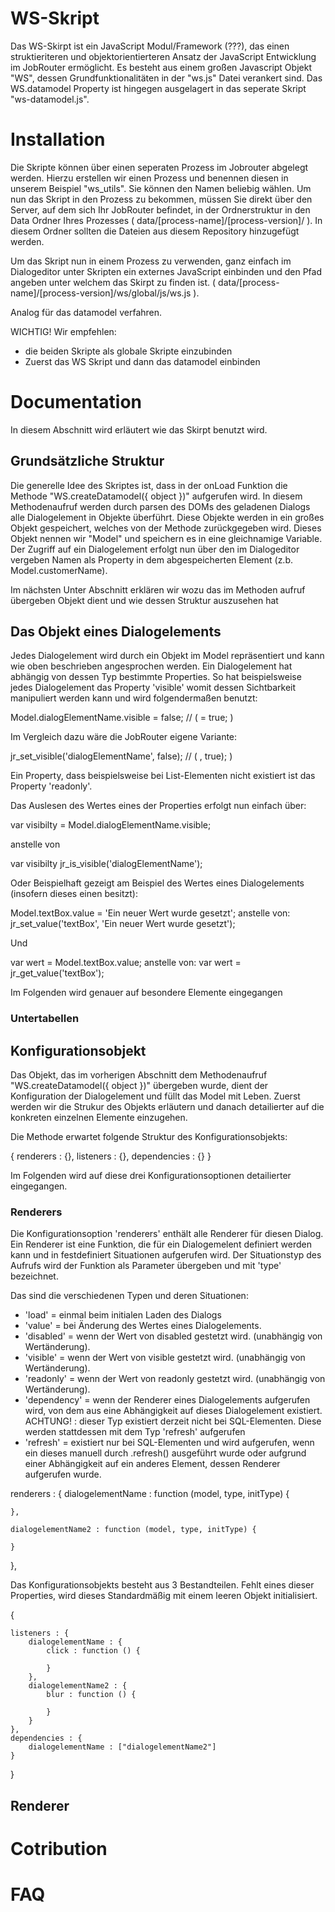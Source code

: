 # WS-Skript
Das WS-Skirpt ist ein JavaScript Modul/Framework (???), das einen struktieriteren und objektorientierteren Ansatz der JavaScript Entwicklung im JobRouter ermöglicht. Es besteht aus einem großen Javascript Objekt "WS", dessen  Grundfunktionalitäten in der "ws.js" Datei verankert sind. Das WS.datamodel Property ist hingegen ausgelagert in das seperate Skript "ws-datamodel.js". 

# Installation
Die Skripte können über einen seperaten Prozess im Jobrouter abgelegt werden. Hierzu erstellen wir einen Prozess und benennen diesen in unserem Beispiel "ws_utils". Sie können den Namen beliebig wählen. Um nun das Skript in den Prozess zu bekommen, müssen Sie direkt über den Server, auf dem sich Ihr JobRouter befindet, in der Ordnerstruktur in den Data Ordner Ihres Prozesses ( data/[process-name]/[process-version]/ ). In diesem Ordner sollten die Dateien aus diesem Repository hinzugefügt werden. 

Um das Skript nun in einem Prozess zu verwenden, ganz einfach im Dialogeditor unter Skripten ein externes JavaScript einbinden und den Pfad angeben unter welchem das Skirpt zu finden ist. ( data/[process-name]/[process-version]/ws/global/js/ws.js ). 

Analog für das datamodel verfahren. 

WICHTIG! Wir empfehlen:
- die beiden Skripte als globale Skripte einzubinden
- Zuerst das WS Skript und dann das datamodel einbinden 

# Documentation
In diesem Abschnitt wird erläutert wie das Skirpt benutzt wird.

## Grundsätzliche Struktur
Die generelle Idee des Skriptes ist, dass in der onLoad Funktion die Methode "WS.createDatamodel({ object })" aufgerufen wird. In diesem Methodenaufruf werden durch parsen des DOMs des geladenen Dialogs alle Dialogelement in Objekte überführt. Diese Objekte werden in ein großes Objekt gespeichert, welches von der Methode zurückgegeben wird. Dieses Objekt nennen wir "Model" und speichern es in eine gleichnamige Variable. Der Zugriff auf ein Dialogelement erfolgt nun über den im Dialogeditor vergeben Namen als Property in dem abgespeicherten Element (z.b. Model.customerName). 

Im nächsten Unter Abschnitt erklären wir wozu das im Methoden aufruf übergeben Objekt dient und wie dessen Struktur auszusehen hat

## Das Objekt eines Dialogelements
Jedes Dialogelement wird durch ein Objekt im Model repräsentiert und kann wie oben beschrieben angesprochen werden. Ein Dialogelement hat abhängig von dessen Typ bestimmte Properties. So hat beispielsweise jedes Dialogelement das Property 'visible' womit dessen Sichtbarkeit manipuliert werden kann und wird folgendermaßen benutzt:

Model.dialogElementName.visible = false;  // ( = true; )

Im Vergleich dazu wäre die JobRouter eigene Variante:

jr_set_visible('dialogElementName', false); // ( , true); )

Ein Property, dass beispielsweise bei List-Elementen nicht existiert ist das Property 'readonly'. 

Das Auslesen des Wertes eines der Properties erfolgt nun einfach über:

var visibilty = Model.dialogElementName.visible;

anstelle von

var visibilty jr_is_visible('dialogElementName');

Oder Beispielhaft gezeigt am Beispiel des Wertes eines Dialogelements (insofern dieses einen besitzt):

Model.textBox.value = 'Ein neuer Wert wurde gesetzt';
anstelle von: jr_set_value('textBox', 'Ein neuer Wert wurde gesetzt');

Und

var wert = Model.textBox.value;
anstelle von: var wert = jr_get_value('textBox');

Im Folgenden wird genauer auf besondere Elemente eingegangen 
### Untertabellen



## Konfigurationsobjekt
Das Objekt, das im vorherigen Abschnitt dem Methodenaufruf "WS.createDatamodel({ object })" übergeben wurde, dient der Konfiguration der Dialogelement und füllt das Model mit Leben. Zuerst werden wir die Strukur des Objekts erläutern und danach detailierter auf die konkreten einzelnen Elemente einzugehen.

Die Methode erwartet folgende Struktur des Konfigurationsobjekts: 

{
    renderers : {},
    listeners : {},
    dependencies : {}
}

Im Folgenden wird auf diese drei Konfigurationsoptionen detailierter eingegangen. 

### Renderers
Die Konfigurationsoption 'renderers' enthält alle Renderer für diesen Dialog. Ein Renderer ist eine Funktion, die für ein Dialogemelent definiert werden kann und in festdefiniert Situationen aufgerufen wird. Der Situationstyp des Aufrufs wird der Funktion als Parameter übergeben und mit 'type' bezeichnet. 

Das sind die verschiedenen Typen und deren Situationen:
- 'load' = einmal beim initialen Laden des Dialogs
- 'value' = bei Änderung des Wertes eines Dialogelements. 
- 'disabled' = wenn der Wert von disabled gestetzt wird. (unabhängig von Wertänderung). 
- 'visible' = wenn der Wert von visible gestetzt wird. (unabhängig von Wertänderung).
- 'readonly' = wenn der Wert von readonly gestetzt wird. (unabhängig von Wertänderung). 
- 'dependency' = wenn der Renderer eines Dialogelements aufgerufen wird, von dem aus eine Abhängigkeit auf dieses Dialogelement existiert. 
 ACHTUNG! : dieser Typ existiert derzeit nicht bei SQL-Elementen. Diese werden stattdessen mit dem Typ 'refresh' aufgerufen     
- 'refresh' = existiert nur bei SQL-Elementen und wird aufgerufen, wenn ein dieses manuell durch .refresh() ausgeführt wurde oder aufgrund einer Abhängigkeit auf ein anderes Element, dessen Renderer aufgerufen wurde.   



renderers : {
    dialogelementName : function (model, type, initType) {
    
    },
    
    dialogelementName2 : function (model, type, initType) {

    }
},



Das Konfigurationsobjekts besteht aus 3 Bestandteilen.   Fehlt eines dieser Properties, wird dieses Standardmäßig mit einem leeren Objekt initialisiert.

{
    
    listeners : {
        dialogelementName : {
            click : function () {

            }
        },
        dialogelementName2 : {
            blur : function () {
                
            }
        }
    },
    dependencies : {
        dialogelementName : ["dialogelementName2"]
    }
} 




## Renderer

# Cotribution

# FAQ
